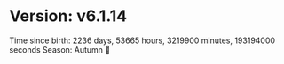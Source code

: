 # Version: v6.1.14
Time since birth: 2236 days, 53665 hours, 3219900 minutes, 193194000 seconds
Season: Autumn 🍁
